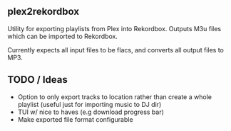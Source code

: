 ## plex2rekordbox

Utility for exporting playlists from Plex into Rekordbox. Outputs M3u files which can be imported to Rekordbox. 

Currently expects all input files to be flacs, and converts all output files to MP3.

## TODO / Ideas
- Option to only export tracks to location rather than create a whole playlist (useful just for importing music to DJ dir)
- TUI w/ nice to haves (e.g download progress bar)
- Make exported file format configurable 


